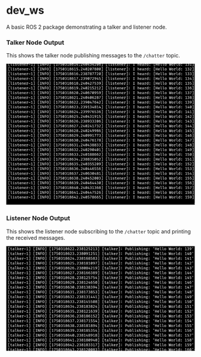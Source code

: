 # dev_ws

A basic ROS 2 package demonstrating a talker and listener node.

### Talker Node Output
This shows the talker node publishing messages to the `/chatter` topic.

![Talker node running in terminal](images/talker-output.png)

### Listener Node Output
This shows the listener node subscribing to the `/chatter` topic and printing the received messages.

![Listener node running in terminal](images/listener-output.png)